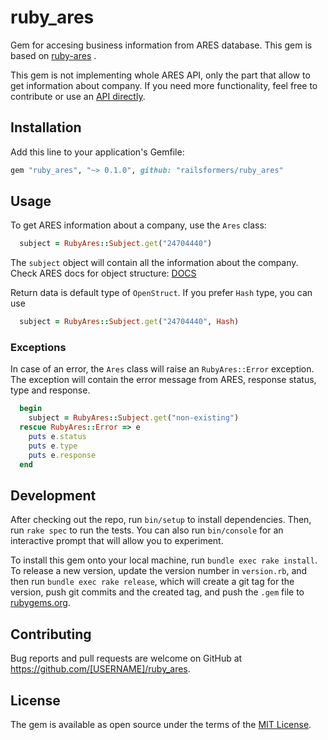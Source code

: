 # ruby_ares

Gem for accesing business information from ARES database. This gem is based on [ruby-ares](https://github.com/strzibny/ruby-ares) .

This gem is not implementing whole ARES API, only the part that allow to get information about company. If you need more functionality, feel free to contribute or use an [API directly](https://ares.gov.cz/stranky/vyvojar-info).

## Installation

Add this line to your application's Gemfile:

```ruby
gem "ruby_ares", "~> 0.1.0", github: "railsformers/ruby_ares"
```

## Usage

To get ARES information about a company, use the `Ares` class:

```ruby
  subject = RubyAres::Subject.get("24704440")
```

The `subject` object will contain all the information about the company. Check ARES docs for object structure: [DOCS](https://ares.gov.cz/swagger-ui/#/ekonomicke-subjekty/vratEkonomickySubjekt)

Return data is default type of `OpenStruct`. If you prefer `Hash` type, you can use
```ruby
  subject = RubyAres::Subject.get("24704440", Hash)
```

### Exceptions

In case of an error, the `Ares` class will raise an `RubyAres::Error` exception. The exception will contain the error message from ARES, response status, type and response.

```ruby
  begin
    subject = RubyAres::Subject.get("non-existing")
  rescue RubyAres::Error => e
    puts e.status
    puts e.type
    puts e.response
  end
```

## Development

After checking out the repo, run `bin/setup` to install dependencies. Then, run `rake spec` to run the tests. You can also run `bin/console` for an interactive prompt that will allow you to experiment.

To install this gem onto your local machine, run `bundle exec rake install`. To release a new version, update the version number in `version.rb`, and then run `bundle exec rake release`, which will create a git tag for the version, push git commits and the created tag, and push the `.gem` file to [rubygems.org](https://rubygems.org).

## Contributing

Bug reports and pull requests are welcome on GitHub at https://github.com/[USERNAME]/ruby_ares.

## License

The gem is available as open source under the terms of the [MIT License](https://opensource.org/licenses/MIT).
